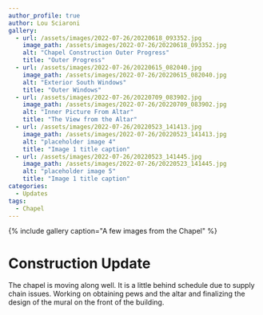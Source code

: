 ```yaml
---
author_profile: true
author: Lou Sciaroni
gallery:
  - url: /assets/images/2022-07-26/20220618_093352.jpg
    image_path: /assets/images/2022-07-26/20220618_093352.jpg
    alt: "Chapel Construction Outer Progress"
    title: "Outer Progress"
  - url: /assets/images/2022-07-26/20220615_082040.jpg
    image_path: /assets/images/2022-07-26/20220615_082040.jpg
    alt: "Exterior South Windows"
    title: "Outer Windows"
  - url: /assets/images/2022-07-26/20220709_083902.jpg
    image_path: /assets/images/2022-07-26/20220709_083902.jpg
    alt: "Inner Picture From Altar"
    title: "The View from the Altar"
  - url: /assets/images/2022-07-26/20220523_141413.jpg
    image_path: /assets/images/2022-07-26/20220523_141413.jpg
    alt: "placeholder image 4"
    title: "Image 1 title caption"
  - url: /assets/images/2022-07-26/20220523_141445.jpg
    image_path: /assets/images/2022-07-26/20220523_141445.jpg
    alt: "placeholder image 5"
    title: "Image 1 title caption"
categories:
  - Updates
tags:
  - Chapel
---
```


{% include gallery caption="A few images from the Chapel" %}

# Construction Update

The chapel is moving along well. It is a little behind schedule due to supply chain issues. Working on obtaining pews and the altar and finalizing the design of the mural on the front of the building.
